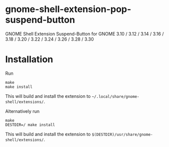 gnome-shell-extension-pop-suspend-button
====================================

GNOME Shell Extension Suspend-Button for GNOME 3.10 / 3.12 / 3.14 / 3.16 / 3.18 / 3.20 / 3.22 / 3.24 / 3.26 / 3.28 / 3.30


Installation
============

Run

```
make
make install
```

This will build and install the extension to ``~/.local/share/gnome-shell/extensions/``.   

Alternatively run
```
make
DESTDIR=/ make install
```

This will build and install the extension to ``$(DESTDIR)/usr/share/gnome-shell/extensions/``.
